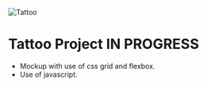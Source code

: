 ![Tattoo](https://user-images.githubusercontent.com/79690181/142222835-9139a120-e4fa-4ebc-93e4-2830bd0e1184.png)

# Tattoo Project IN PROGRESS

* Mockup with use of css grid and flexbox.
* Use of javascript.

